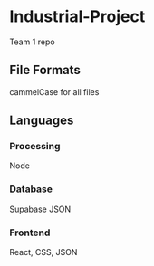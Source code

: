 # Industrial-Project
Team 1 repo

## File Formats
cammelCase for all files

## Languages
### Processing
Node
### Database
Supabase
JSON
### Frontend
React, CSS, JSON
